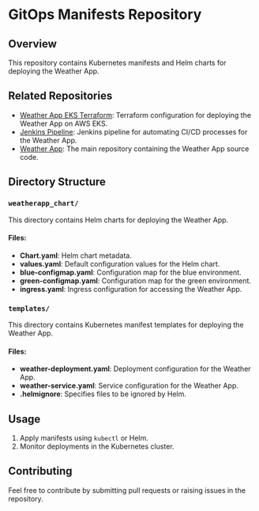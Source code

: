 
# GitOps Manifests Repository

## Overview
This repository contains Kubernetes manifests and Helm charts for deploying the Weather App.

## Related Repositories

- [Weather App EKS Terraform](https://github.com/eilaytal/weather-app-eks-terraform): Terraform configuration for deploying the Weather App on AWS EKS.
- [Jenkins Pipeline](https://github.com/eilaytal/jenkins_pipeline): Jenkins pipeline for automating CI/CD processes for the Weather App.
- [Weather App](https://github.com/eilaytal/weather-app): The main repository containing the Weather App source code.

## Directory Structure

### `weatherapp_chart/`
This directory contains Helm charts for deploying the Weather App.

#### Files:
- **Chart.yaml**: Helm chart metadata.
- **values.yaml**: Default configuration values for the Helm chart.
- **blue-configmap.yaml**: Configuration map for the blue environment.
- **green-configmap.yaml**: Configuration map for the green environment.
- **ingress.yaml**: Ingress configuration for accessing the Weather App.

### `templates/`
This directory contains Kubernetes manifest templates for deploying the Weather App.

#### Files:
- **weather-deployment.yaml**: Deployment configuration for the Weather App.
- **weather-service.yaml**: Service configuration for the Weather App.
- **.helmignore**: Specifies files to be ignored by Helm.

## Usage
1. Apply manifests using `kubectl` or Helm.
2. Monitor deployments in the Kubernetes cluster.

## Contributing
Feel free to contribute by submitting pull requests or raising issues in the repository.
